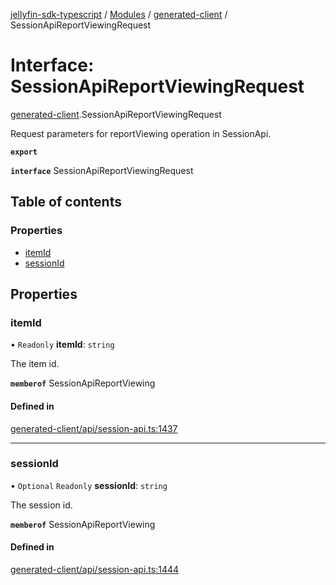 [jellyfin-sdk-typescript](../README.md) / [Modules](../modules.md) / [generated-client](../modules/generated_client.md) / SessionApiReportViewingRequest

# Interface: SessionApiReportViewingRequest

[generated-client](../modules/generated_client.md).SessionApiReportViewingRequest

Request parameters for reportViewing operation in SessionApi.

**`export`**

**`interface`** SessionApiReportViewingRequest

## Table of contents

### Properties

- [itemId](generated_client.SessionApiReportViewingRequest.md#itemid)
- [sessionId](generated_client.SessionApiReportViewingRequest.md#sessionid)

## Properties

### itemId

• `Readonly` **itemId**: `string`

The item id.

**`memberof`** SessionApiReportViewing

#### Defined in

[generated-client/api/session-api.ts:1437](https://github.com/thornbill/jellyfin-sdk-typescript/blob/c0c5b18/src/generated-client/api/session-api.ts#L1437)

___

### sessionId

• `Optional` `Readonly` **sessionId**: `string`

The session id.

**`memberof`** SessionApiReportViewing

#### Defined in

[generated-client/api/session-api.ts:1444](https://github.com/thornbill/jellyfin-sdk-typescript/blob/c0c5b18/src/generated-client/api/session-api.ts#L1444)

